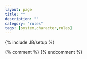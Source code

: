 ```yaml
---
layout: page
title: ""
description: ""
category: "rules"
tags: [system,character,rules]
---
```

{% include JB/setup %}

{% comment %} <!--vim: set wrap ts=8 tw=0 fileencoding=utf-8 filetype=markdown :--> {% endcomment %}
